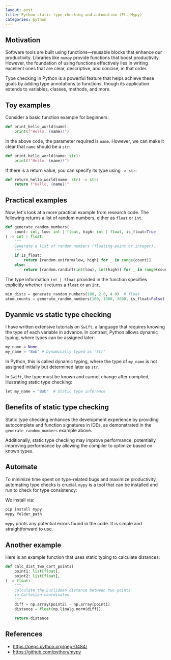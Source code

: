 ```yaml
---
layout: post
title: Python static type checking and automation (Ft. Mypy)
categories: python
---
```


## Motivation

Software tools are built using functions—reusable blocks that enhance our
productivity. Libraries like `numpy` provide functions that boost productivity.
However, the foundation of using functions effectively lies in writing excellent
ones that are clear, descriptive, and concise, in that order.

Type checking in Python is a powerful feature that helps achieve these goals by
adding type annotations to functions, though its application extends to
variables, classes, methods, and more.

## Toy examples

Consider a basic function example for beginners:

```python
def print_hello_world(name):
    print(f"Hello, {name}!")
```

In the above code, the parameter required is `name`. However, we can make it
clear that `name` should be a `str`:

```python
def print_hello_world(name: str):
    print(f"Hello, {name}!")
```

If there is a return value, you can specify its type using `-> str`:

```python
def return_hello_world(name: str) -> str:
    return f"Hello, {name}!"
```


## Practical examples

Now, let's look at a more practical example from research code. The following returns a list of random numbers, either as `float` or `int`.

```python
def generate_random_numbers(
    count: int, low: int | float, high: int | float, is_float=True
) -> int | float:
    """
    Generate a list of random numbers (floating-point or integer).
    """
    if is_float:
        return [random.uniform(low, high) for _ in range(count)]
    else:
        return [random.randint(int(low), int(high)) for _ in range(count)]
```

The type information `int | float` provided in the function specifies explicitly whether it returns a `float` or an `int`.

```python
min_dists = generate_random_numbers(100, 2.0, 4.0)  # float
atom_counts = generate_random_numbers(100, 1000, 3000, is_float=False)  # int
```

## Dyanmic vs static type checking

I have written extensive tutorials on `Swift`, a language that requires knowing
the type of each variable in advance. In contrast, Python allows dynamic typing,
where types can be assigned later:

```python
my_name = None
my_name = "Bob" # Dynamically typed as 'Str'
```

In Python, this is called dynamic typing, where the type of `my_name` is not assigned initially but determined later as `str`.

In `Swift`, the type must be known and cannot change after complied, illustrating static type checking:

```python
let my_name = "Bob"  # Static type inference
```

## Benefits of static type checking

Static type checking enhances the development experience by providing autocomplete and function signatures in IDEs, as demonstrated in the `generate_random_numbers` example above.

Additionally, static type checking may improve performance, potentially improving performance by allowing the compiler to optimize based on known types.

## Automate

To minimize time spent on type-related bugs and maximize productivity,
automating type checks is crucial. `mypy` is a tool that can be installed and
run to check for type consistency:

We install via:

```bash
pip install mypy
mypy folder_path
```

`mypy` prints any potential errors found in the code. It is simple and straightforward to use.

## Another example

Here is an example function that uses static typing to calculate distances:

```python
def calc_dist_two_cart_points(
    point1: list[float],
    point2: list[float],
) -> float:
    """
    Calculate the Euclidean distance between two points
    in Cartesian coordinates.
    """
    diff = np.array(point2) - np.array(point1)
    distance = float(np.linalg.norm(diff))

    return distance
```

## References

- https://peps.python.org/pep-0484/
- https://github.com/python/mypy
